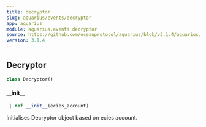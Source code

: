 ```yaml
---
title: decryptor
slug: aquarius/events/decryptor
app: aquarius
module: aquarius.events.decryptor
source: https://github.com/oceanprotocol/aquarius/blob/v3.1.4/aquarius/events/decryptor.py
version: 3.1.4
---
```

## Decryptor

```python
class Decryptor()
```

#### \_\_init\_\_

```python
 | def __init__(ecies_account)
```

Initialises Decryptor object based on ecies account.


